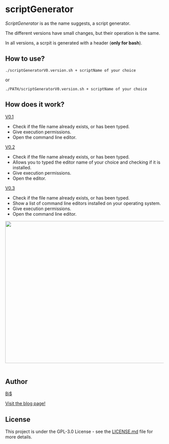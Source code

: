 # scriptGenerator
*ScriptGenerator* is as the name suggests, a script generator.

The different versions have small changes, but their operation is the same.

In all versions, a scrpit is generated with a header (**only for bash**).

## How to use?
```./scriptGeneratorV0.version.sh + scriptName of your choice```

or

```./PATH/scriptGeneratorV0.version.sh + scriptName of your choice```

## How does it work?

[V0.1](https://github.com/BiS-9/scriptGenerator/blob/main/scriptGeneratorV0.1.sh)
* Check if the file name already exists, or has been typed.
* Give execution permissions.
* Open the command line editor.

[V0.2](https://github.com/BiS-9/scriptGenerator/blob/main/scriptGeneratorV0.2.sh)
* Check if the file name already exists, or has been typed.
* Allows you to typed the editor name of your choice and checking if it is installed.
* Give execution permissions.
* Open the editor.

[V0.3](https://github.com/BiS-9/scriptGenerator/blob/main/scriptGeneratorV0.3.sh)
* Check if the file name already exists, or has been typed.
* Show a list of command line editors installed on your operating system.
* Give execution permissions.
* Open the command line editor.

<p align="center">
<img src="https://1.bp.blogspot.com/-ov0Sbv2NwTo/YUNyTjMxPQI/AAAAAAAAAD8/tUdmfFv6IDAlKFv0a4NLRWuxsF_jX1KZwCLcBGAsYHQ/s897/003.png" width="600" height="450">&nbsp;&nbsp;&nbsp;&nbsp;
</p>

## Author
[Bi$](https://github.com/BiS-9)

[Visit the blog page!](https://doctrina-ambulare.blogspot.com/2021/09/generador-de-scripts.html)

## License
This project is under the  GPL-3.0 License - see the [LICENSE.md](https://github.com/BiS-9/scriptGenerator/blob/main/LICENSE) file for more details.

